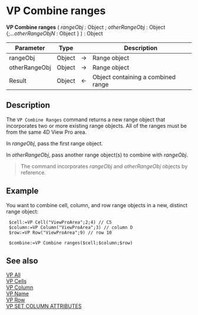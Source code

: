 # VP Combine ranges

<!-- REF #_method_.VP Combine ranges.Syntax -->
**VP Combine ranges** ( *rangeObj* : Object ; *otherRangeObj* : Object {;...*otherRangeObjN* : Object }  ) : Object<!-- END REF -->

<!-- REF #_method_.VP Combine ranges.Params -->

|Parameter|Type| |Description|
|---|---|---|---|
|rangeObj| Object|->|Range object|
|otherRangeObj| Object|->|Range object|
|Result| Object|<-|Object containing a combined range|<!-- END REF -->

## Description

The `VP Combine Ranges` command <!-- REF #_method_.VP Combine ranges.Summary -->returns a new range object that incorporates two or more existing range objects<!-- END REF -->. All of the ranges must be from the same 4D View Pro area.

In *rangeObj*, pass the first range object.

In *otherRangeObj*, pass another range object(s) to combine with *rangeObj*.

>The command incorporates *rangeObj* and *otherRangeObj* objects by reference.

## Example  

You want to combine cell, column, and row range objects in a new, distinct range object:

```4d
 $cell:=VP Cell("ViewProArea";2;4) // C5
 $column:=VP Column("ViewProArea";3) // column D
 $row:=VP Row("ViewProArea";9) // row 10
 
 $combine:=VP Combine ranges($cell;$column;$row)
```

## See also

[VP All](VP%20All.md)<br/>
[VP Cells](VP%20Cells.md)<br/>
[VP Column](VP%20Column.md)<br/>
[VP Name](VP%20Name.md)<br/>
[VP Row](VP%20Row.md)<br/>
[VP SET COLUMN ATTRIBUTES](VP%20SET%20COLUMN%20ATTRIBUTES.md)